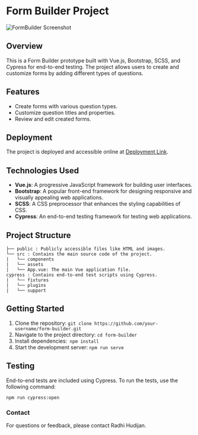 # Form Builder Project
![FormBuilder Screenshot](https://i.postimg.cc/c1Qk3wvH/Screenshot-2023-11-02-at-4-28-39-PM.png)

## Overview
This is a Form Builder prototype built with Vue.js, Bootstrap, SCSS, and Cypress for end-to-end testing. The project allows users to create and customize forms by adding different types of questions.

## Features
- Create forms with various question types.
- Customize question titles and properties.
- Review and edit created forms.

## Deployment
The project is deployed and accessible online at [Deployment Link](https://noor-booking.netlify.app/).

## Technologies Used
- **Vue.js**: A progressive JavaScript framework for building user interfaces.
- **Bootstrap**: A popular front-end framework for designing responsive and visually appealing web applications.
- **SCSS**: A CSS preprocessor that enhances the styling capabilities of CSS.
- **Cypress**: An end-to-end testing framework for testing web applications.

## Project Structure
```
├── public : Publicly accessible files like HTML and images.
└── src : Contains the main source code of the project.
|   └── components
|   └── assets
|   └── App.vue: The main Vue application file.
cypress : Contains end-to-end test scripts using Cypress.
|   └── fixtures
|   └── plugins
|   └── support
```

## Getting Started
1. Clone the repository: `git clone https://github.com/your-username/form-builder.git`
2. Navigate to the project directory: `cd form-builder`
3. Install dependencies:` npm install`
4. Start the development server: `npm run serve`

## Testing
End-to-end tests are included using Cypress. To run the tests, use the following command:
```
npm run cypress:open
```

### Contact
For questions or feedback, please contact Radhi Hudijan.
